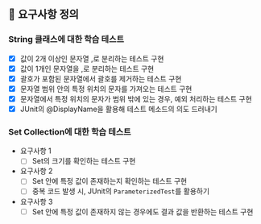 ## 🥭 요구사항 정의
### String 클래스에 대한 학습 테스트
- [x] 값이 2개 이상인 문자열 ,로 분리하는 테스트 구현
- [x] 값이 1개인 문자열을 ,로 분리하는 테스트 구현
- [x] 괄호가 포함된 문자열에서 괄호를 제거하는 테스트 구현
- [x] 문자열 범위 안의 특정 위치의 문자를 가져오는 테스트 구현
- [x] 문자열에서 특정 위치의 문자가 범위 밖에 있는 경우, 예외 처리하는 테스트 구현
- [x] JUnit의 @DisplayName을 활용해 테스트 메소드의 의도 드러내기

### Set Collection에 대한 학습 테스트
- 요구사항 1
  - [ ] Set의 크기를 확인하는 테스트 구현
- 요구사항 2
  - [ ] Set 안에 특정 값이 존재하는지 확인하는 테스트 구현
  - [ ] 중복 코드 발생 시, JUnit의 `ParameterizedTest`를 활용하기
- 요구사항 3
  - [ ] Set 안에 특정 값이 존재하지 않는 경우에도 결과 값을 반환하는 테스트 구현